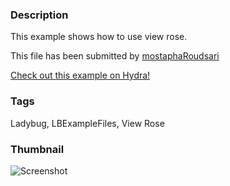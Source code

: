 ### Description 
This example shows how to use view rose.

This file has been submitted by [mostaphaRoudsari](https://github.com/mostaphaRoudsari)

[Check out this example on Hydra!](http://hydrashare.github.io/hydra/viewer?owner=mostaphaRoudsari&fork=hydra_1&id=View_Rose)
### Tags 
Ladybug, LBExampleFiles, View Rose
### Thumbnail 
![Screenshot](https://raw.githubusercontent.com/mostaphaRoudsari/hydra/master/View_Rose/thumbnail.png)
